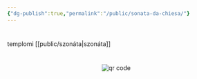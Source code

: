 ```yaml
---
{"dg-publish":true,"permalink":"/public/sonata-da-chiesa/"}
---
```


#

templomi [[public/szonáta\|szonáta]]



#
<p style="text-align: center;"><img src="https://chart.googleapis.com/chart?cht=qr&chl=https://notes.andrasdenes.com/sonata-da-chiesa&chs=180x180&choe=UTF-8&chld=L|2" alt="qr code"></p>

